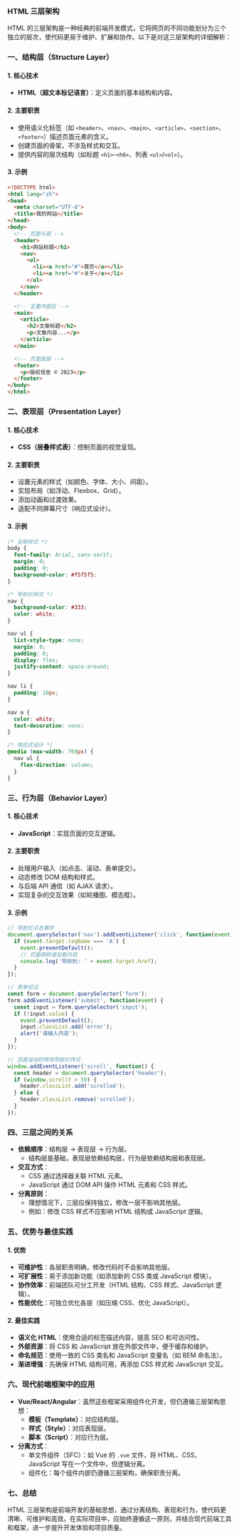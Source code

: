 ### HTML 三层架构

HTML 的三层架构是一种经典的前端开发模式，它将网页的不同功能划分为三个独立的层次，使代码更易于维护、扩展和协作。以下是对这三层架构的详细解析：

### **一、结构层（Structure Layer）**

#### 1. **核心技术**

- **HTML（超文本标记语言）**：定义页面的基本结构和内容。

#### 2. **主要职责**

- 使用语义化标签（如 `<header>`、`<nav>`、`<main>`、`<article>`、`<section>`、`<footer>`）描述页面元素的含义。
- 创建页面的骨架，不涉及样式和交互。
- 提供内容的层次结构（如标题 `<h1>`-`<h6>`、列表 `<ul>`/`<ol>`）。

#### 3. **示例**

```html
<!DOCTYPE html>
<html lang="zh">
<head>
  <meta charset="UTF-8">
  <title>我的网站</title>
</head>
<body>
  <!-- 页面头部 -->
  <header>
    <h1>网站标题</h1>
    <nav>
      <ul>
        <li><a href="#">首页</a></li>
        <li><a href="#">关于</a></li>
      </ul>
    </nav>
  </header>

  <!-- 主要内容区 -->
  <main>
    <article>
      <h2>文章标题</h2>
      <p>文章内容...</p>
    </article>
  </main>

  <!-- 页面底部 -->
  <footer>
    <p>版权信息 © 2023</p>
  </footer>
</body>
</html>
```

### **二、表现层（Presentation Layer）**

#### 1. **核心技术**

- **CSS（层叠样式表）**：控制页面的视觉呈现。

#### 2. **主要职责**

- 设置元素的样式（如颜色、字体、大小、间距）。
- 实现布局（如浮动、Flexbox、Grid）。
- 添加动画和过渡效果。
- 适配不同屏幕尺寸（响应式设计）。

#### 3. **示例**

```css
/* 全局样式 */
body {
  font-family: Arial, sans-serif;
  margin: 0;
  padding: 0;
  background-color: #f5f5f5;
}

/* 导航栏样式 */
nav {
  background-color: #333;
  color: white;
}

nav ul {
  list-style-type: none;
  margin: 0;
  padding: 0;
  display: flex;
  justify-content: space-around;
}

nav li {
  padding: 10px;
}

nav a {
  color: white;
  text-decoration: none;
}

/* 响应式设计 */
@media (max-width: 768px) {
  nav ul {
    flex-direction: column;
  }
}
```

### **三、行为层（Behavior Layer）**

#### 1. **核心技术**

- **JavaScript**：实现页面的交互逻辑。

#### 2. **主要职责**

- 处理用户输入（如点击、滚动、表单提交）。
- 动态修改 DOM 结构和样式。
- 与后端 API 通信（如 AJAX 请求）。
- 实现复杂的交互效果（如轮播图、模态框）。

#### 3. **示例**

```javascript
// 导航栏点击事件
document.querySelector('nav').addEventListener('click', function(event) {
  if (event.target.tagName === 'A') {
    event.preventDefault();
    // 页面跳转或加载内容
    console.log('导航到: ' + event.target.href);
  }
});

// 表单验证
const form = document.querySelector('form');
form.addEventListener('submit', function(event) {
  const input = form.querySelector('input');
  if (!input.value) {
    event.preventDefault();
    input.classList.add('error');
    alert('请输入内容');
  }
});

// 页面滚动时修改导航栏样式
window.addEventListener('scroll', function() {
  const header = document.querySelector('header');
  if (window.scrollY > 50) {
    header.classList.add('scrolled');
  } else {
    header.classList.remove('scrolled');
  }
});
```

### **四、三层之间的关系**

- **依赖顺序**：结构层 → 表现层 → 行为层。
  - 结构层是基础，表现层依赖结构层，行为层依赖结构层和表现层。
- **交互方式**：
  - CSS 通过选择器关联 HTML 元素。
  - JavaScript 通过 DOM API 操作 HTML 元素和 CSS 样式。
- **分离原则**：
  - 理想情况下，三层应保持独立，修改一层不影响其他层。
  - 例如：修改 CSS 样式不应影响 HTML 结构或 JavaScript 逻辑。

### **五、优势与最佳实践**

#### 1. **优势**

- **可维护性**：各层职责明确，修改代码时不会影响其他层。
- **可扩展性**：易于添加新功能（如添加新的 CSS 类或 JavaScript 模块）。
- **协作效率**：前端团队可分工开发（HTML 结构、CSS 样式、JavaScript 逻辑）。
- **性能优化**：可独立优化各层（如压缩 CSS、优化 JavaScript）。

#### 2. **最佳实践**

- **语义化 HTML**：使用合适的标签描述内容，提高 SEO 和可访问性。
- **外部资源**：将 CSS 和 JavaScript 放在外部文件中，便于缓存和维护。
- **命名规范**：使用一致的 CSS 类名和 JavaScript 变量名（如 BEM 命名法）。
- **渐进增强**：先确保 HTML 结构可用，再添加 CSS 样式和 JavaScript 交互。

### **六、现代前端框架中的应用**

- **Vue/React/Angular**：虽然这些框架采用组件化开发，但仍遵循三层架构思想：
  - **模板（Template）**：对应结构层。
  - **样式（Style）**：对应表现层。
  - **脚本（Script）**：对应行为层。
- **分离方式**：
  - 单文件组件（SFC）：如 Vue 的 `.vue` 文件，将 HTML、CSS、JavaScript 写在一个文件中，但逻辑分离。
  - 组件化：每个组件内部仍遵循三层架构，确保职责分离。

### **七、总结**

HTML 三层架构是前端开发的基础思想，通过分离结构、表现和行为，使代码更清晰、可维护和高效。在实际项目中，应始终遵循这一原则，并结合现代前端工具和框架，进一步提升开发体验和项目质量。